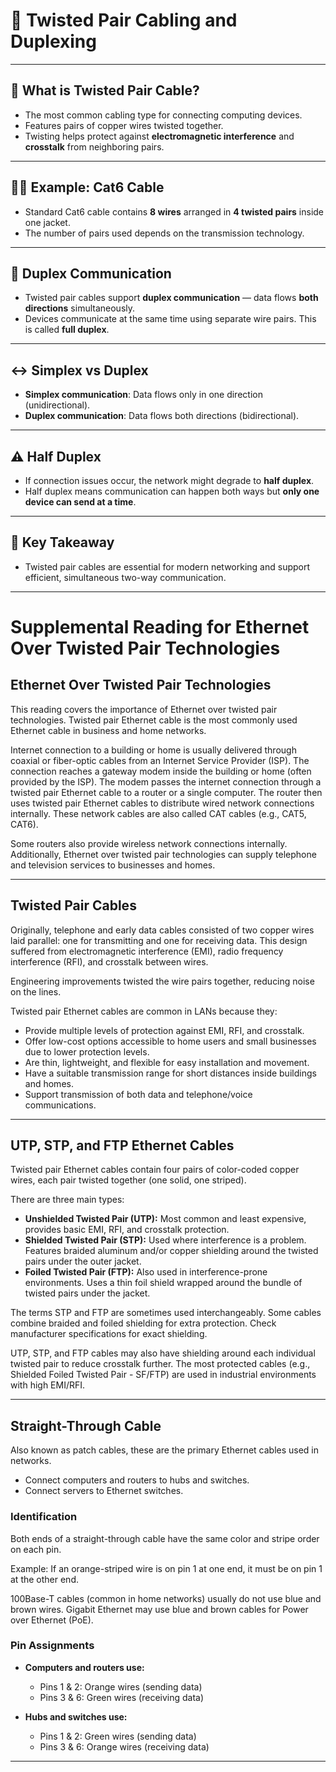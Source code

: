 # 🔌 Twisted Pair Cabling and Duplexing

---

## 🧵 What is Twisted Pair Cable?

- The most common cabling type for connecting computing devices.  
- Features pairs of copper wires twisted together.  
- Twisting helps protect against **electromagnetic interference** and **crosstalk** from neighboring pairs.

---

## 🧑‍🔬 Example: Cat6 Cable

- Standard Cat6 cable contains **8 wires** arranged in **4 twisted pairs** inside one jacket.  
- The number of pairs used depends on the transmission technology.

---

## 🔄 Duplex Communication

- Twisted pair cables support **duplex communication** — data flows **both directions** simultaneously.  
- Devices communicate at the same time using separate wire pairs. This is called **full duplex**.

---

## ↔️ Simplex vs Duplex

- **Simplex communication**: Data flows only in one direction (unidirectional).  
- **Duplex communication**: Data flows both directions (bidirectional).

---

## ⚠️ Half Duplex

- If connection issues occur, the network might degrade to **half duplex**.  
- Half duplex means communication can happen both ways but **only one device can send at a time**.

---

## 🔑 Key Takeaway

- Twisted pair cables are essential for modern networking and support efficient, simultaneous two-way communication.

---
# Supplemental Reading for Ethernet Over Twisted Pair Technologies

## Ethernet Over Twisted Pair Technologies

This reading covers the importance of Ethernet over twisted pair technologies. Twisted pair Ethernet cable is the most commonly used Ethernet cable in business and home networks.

Internet connection to a building or home is usually delivered through coaxial or fiber-optic cables from an Internet Service Provider (ISP). The connection reaches a gateway modem inside the building or home (often provided by the ISP). The modem passes the internet connection through a twisted pair Ethernet cable to a router or a single computer. The router then uses twisted pair Ethernet cables to distribute wired network connections internally. These network cables are also called CAT cables (e.g., CAT5, CAT6).

Some routers also provide wireless network connections internally. Additionally, Ethernet over twisted pair technologies can supply telephone and television services to businesses and homes.

---

## Twisted Pair Cables

Originally, telephone and early data cables consisted of two copper wires laid parallel: one for transmitting and one for receiving data. This design suffered from electromagnetic interference (EMI), radio frequency interference (RFI), and crosstalk between wires.

Engineering improvements twisted the wire pairs together, reducing noise on the lines.

Twisted pair Ethernet cables are common in LANs because they:

- Provide multiple levels of protection against EMI, RFI, and crosstalk.  
- Offer low-cost options accessible to home users and small businesses due to lower protection levels.  
- Are thin, lightweight, and flexible for easy installation and movement.  
- Have a suitable transmission range for short distances inside buildings and homes.  
- Support transmission of both data and telephone/voice communications.

---

## UTP, STP, and FTP Ethernet Cables

Twisted pair Ethernet cables contain four pairs of color-coded copper wires, each pair twisted together (one solid, one striped).

There are three main types:

- **Unshielded Twisted Pair (UTP):** Most common and least expensive, provides basic EMI, RFI, and crosstalk protection.  
- **Shielded Twisted Pair (STP):** Used where interference is a problem. Features braided aluminum and/or copper shielding around the twisted pairs under the outer jacket.  
- **Foiled Twisted Pair (FTP):** Also used in interference-prone environments. Uses a thin foil shield wrapped around the bundle of twisted pairs under the jacket.

The terms STP and FTP are sometimes used interchangeably. Some cables combine braided and foiled shielding for extra protection. Check manufacturer specifications for exact shielding.

UTP, STP, and FTP cables may also have shielding around each individual twisted pair to reduce crosstalk further. The most protected cables (e.g., Shielded Foiled Twisted Pair - SF/FTP) are used in industrial environments with high EMI/RFI.

---

## Straight-Through Cable

Also known as patch cables, these are the primary Ethernet cables used in networks.

- Connect computers and routers to hubs and switches.  
- Connect servers to Ethernet switches.

### Identification

Both ends of a straight-through cable have the same color and stripe order on each pin.

Example: If an orange-striped wire is on pin 1 at one end, it must be on pin 1 at the other end.

100Base-T cables (common in home networks) usually do not use blue and brown wires. Gigabit Ethernet may use blue and brown cables for Power over Ethernet (PoE).

### Pin Assignments

- **Computers and routers use:**  
  - Pins 1 & 2: Orange wires (sending data)  
  - Pins 3 & 6: Green wires (receiving data)  

- **Hubs and switches use:**  
  - Pins 1 & 2: Green wires (sending data)  
  - Pins 3 & 6: Orange wires (receiving data)  

---


